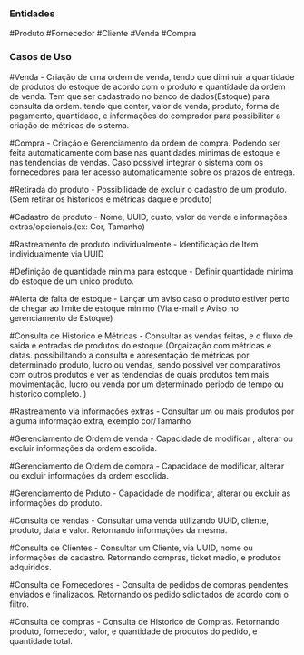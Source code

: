 ### Entidades ###
#Produto
#Fornecedor
#Cliente
#Venda
#Compra


### Casos de Uso ###
#Venda - Criação de uma ordem de venda, tendo que diminuir a quantidade de produtos do estoque de acordo com o produto e quantidade da ordem de venda. Tem que ser cadastrado no banco de dados(Estoque) para consulta da ordem. tendo que conter, valor de venda, produto, forma de pagamento, quantidade, e informações do comprador para possibilitar a criação de métricas do sistema.

#Compra - Criação e Gerenciamento da ordem de compra. Podendo ser feita automaticamente com base nas quantidades minimas de estoque e nas tendencias de vendas. Caso possivel integrar o sistema com os fornecedores para ter acesso automaticamente sobre os prazos de entrega.

#Retirada do produto - Possibilidade de excluir o cadastro de um produto. (Sem retirar os historicos e métricas daquele produto)

#Cadastro de produto - Nome, UUID, custo, valor de venda e informações extras/opcionais.(ex: Cor, Tamanho)

#Rastreamento de produto individualmente - Identificação de Item individualmente via UUID

#Definição de quantidade minima para estoque - Definir quantidade minima do estoque de um unico produto.

#Alerta de falta de estoque - Lançar um aviso caso o produto estiver perto de chegar ao limite de estoque minimo (Via e-mail e Aviso no gerenciamento de Estoque)

#Consulta de Historico e Métricas - Consultar as vendas feitas, e o fluxo de saida e entradas de produtos do estoque.(Orgaização com métricas e datas. possibilitando a consulta e apresentação de métricas por determinado produto,  lucro ou vendas, sendo possivel ver comparativos com outros produtos e ver as tendencias de quais produtos tem mais movimentação, lucro ou venda por um determinado periodo de tempo ou historico completo.  )

#Rastreamento via informações extras - Consultar um ou mais produtos por alguma informação extra, exemplo cor/Tamanho

#Gerenciamento de Ordem de venda - Capacidade de modificar , alterar ou excluir informações da ordem escolida.

#Gerenciamento de Ordem de compra - Capacidade de modificar, alterar ou excluir informações da ordem escolida.

#Gerenciamento de Prduto - Capacidade de modificar, alterar ou excluir as informações do produto.

#Consulta de vendas - Consultar uma venda utilizando UUID, cliente, produto, data e valor. Retornando informações da mesma.

#Consulta de Clientes - Consultar um Cliente, via UUID, nome ou informações de cadastro. Retornando compras, ticket medio, e produtos adquiridos.

#Consulta de Fornecedores - Consulta de pedidos de compras pendentes, enviados e finalizados. Retornando os pedido solicitados de acordo com o filtro.

#Consulta de compras - Consulta de Historico de Compras. Retornando produto, fornecedor, valor, e quantidade de produtos do pedido, e quantidade total.

